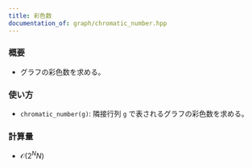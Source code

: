```yaml
---
title: 彩色数
documentation_of: graph/chromatic_number.hpp
---
```


### 概要
- グラフの彩色数を求める。
  
### 使い方
- `chromatic_number(g)`: 隣接行列 `g` で表されるグラフの彩色数を求める。

### 計算量
- $\mathcal O(2^N N)$